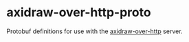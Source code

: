 # axidraw-over-http-proto

Protobuf definitions for use with the [axidraw-over-http](https://github.com/bryangale/axidraw-over-http) server.
